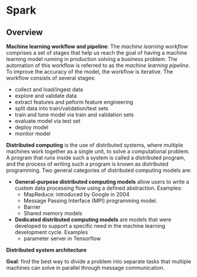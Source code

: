 # Spark

## Overview

__Machine learning workflow and pipeline__: The _machine learning workflow_ comprises a set of stages that help us reach the goal of having a machine learning model running in production solving a business problem. The automation of this workflow is referred to as the _machine learning pipeline_. To improve the accuracy of the model, the workflow is iterative. The workflow consists of several stages:
- collect and load/ingest data
- explore and validate data
- extract features and peform feature engineering
- split data into train/validation/test sets
- train and tune model via train and validation sets
- evaluate model via test set
- deploy model
- monitor model

__Distributed computing__ is the use of distributed systems, where multiple machines work together as a single unit, to solve a computational problem. A program that runs inside such a system is called a distributed program, and the process of writing such a program is known as distributed programming. Two general categories of distributed computing models are:
- __General-purpose distributed computing models__ allow users to write a custom data processing flow using a defined abstraction. Examples:
  - MapReduce: introduced by Google in 2004
  - Message Passing Interface (MPI) programming model.
  - Barrier
  - Shared memory models
- __Dedicated distributed computing models__ are models that were developed to support a specific need in the machine learning development cycle. Examples
  - parameter server in Tensorflow

__Distributed system architecture__

  
__Goal__: find the best way to divide a problem into separate tasks that multiple machines can solve in parallel through message communication. 
